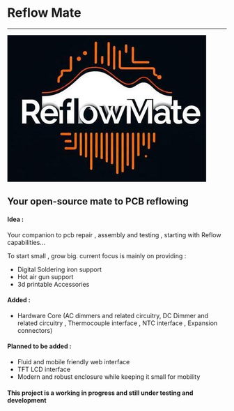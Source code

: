 # Reflow Mate

--- 

![Logo](ReflowMate.jpg)

## Your open-source mate to PCB reflowing

#### Idea :
Your companion to pcb repair , assembly and testing , starting with Reflow capabilities...

To start small , grow big. current focus is mainly on providing :
* Digital Soldering iron support
* Hot air gun support
* 3d printable Accessories

#### Added :
* Hardware Core  (AC dimmers and related circuitry, DC Dimmer and related circuitry , Thermocouple interface , NTC interface , Expansion connectors)
#### Planned to be added :
* Fluid and mobile friendly web interface
* TFT LCD interface
* Modern and robust enclosure while keeping it small for mobility 

#### This project is a working in progress and still under testing and development
